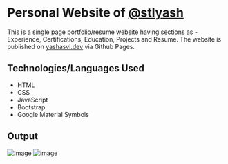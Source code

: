 # Personal Website of <a href="https://github.com/stlyash">@stlyash</a>
This is a single page portfolio/resume website having sections as - Experience, Certifications, Education, Projects and Resume.
The website is published on [yashasvi.dev](https://www.yashasvi.dev/) via Github Pages.
## Technologies/Languages Used
* HTML
* CSS
* JavaScript
* Bootstrap
* Google Material Symbols
## Output
![image](https://github.com/stlyash/personal-web/assets/66861659/60f2166c-7d86-4da5-ae27-542a729a3e67)
![image](https://github.com/stlyash/personal-web/assets/66861659/53407876-b1d8-4757-9ccd-8e2b24982369)

